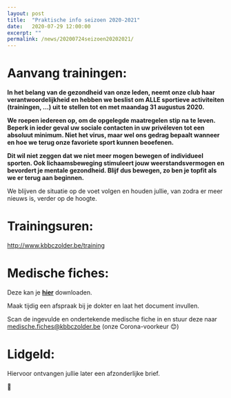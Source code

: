 ```yaml
---
layout: post
title:  "Praktische info seizoen 2020-2021"
date:   2020-07-29 12:00:00
excerpt: ""
permalink: /news/20200724seizoen20202021/
---
```


# Aanvang trainingen:

**In het belang van de gezondheid van onze leden, neemt onze club haar verantwoordelijkheid en hebben we beslist om ALLE sportieve activiteiten (trainingen, …)  uit te stellen tot en met maandag 31 augustus 2020.**

**We roepen iedereen op, om de opgelegde maatregelen stip na te leven. Beperk in ieder geval uw sociale contacten in uw privéleven tot een absoluut minimum. Niet het virus, maar wel ons gedrag bepaalt wanneer en hoe we terug onze favoriete sport kunnen beoefenen.**

**Dit wil niet zeggen dat we niet meer mogen bewegen of individueel sporten. Ook lichaamsbeweging stimuleert jouw weerstandsvermogen en bevordert je mentale gezondheid. Blijf dus bewegen, zo ben je topfit als we er terug aan beginnen.**

We blijven de situatie op de voet volgen en houden jullie, van zodra er meer nieuws is, verder op de hoogte.


# Trainingsuren:

http://www.kbbczolder.be/training

# Medische fiches:

Deze kan je **[hier](/club/documenten/medisch%20getuigschrift%202020%202021.pdf)** downloaden.

Maak tijdig een afspraak bij je dokter en laat het document invullen.

Scan de ingevulde en ondertekende medische fiche in en stuur deze naar medische.fiches@kbbczolder.be  (onze Corona-voorkeur 😊)

# Lidgeld:

Hiervoor ontvangen jullie later een afzonderlijke brief.


:basketball:
